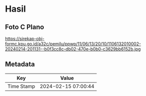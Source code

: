 # Hasil

## Foto C Plano

https://sirekap-obj-formc.kpu.go.id/a32c/pemilu/ppwp/11/06/13/20/10/1106132010002-20240214-201131--b0f3cc8c-db02-470e-b0b0-c3629bb6152b.jpg


## Metadata

| Key        | Value               |
| ---------- | ------------------- |
| Time Stamp | 2024-02-15 07:00:44 |



